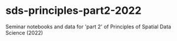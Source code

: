 # sds-principles-part2-2022
Seminar notebooks and data for 'part 2' of Principles of Spatial Data Science (2022)
